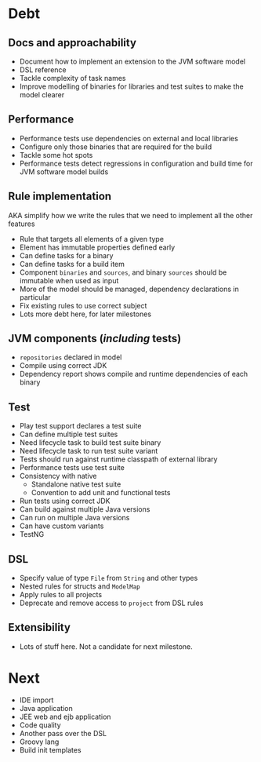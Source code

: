 # Debt

## Docs and approachability

- Document how to implement an extension to the JVM software model
- DSL reference
- Tackle complexity of task names
- Improve modelling of binaries for libraries and test suites to make the model clearer 

## Performance

- Performance tests use dependencies on external and local libraries
- Configure only those binaries that are required for the build
- Tackle some hot spots
- Performance tests detect regressions in configuration and build time for JVM software model builds

## Rule implementation

AKA simplify how we write the rules that we need to implement all the other features

- Rule that targets all elements of a given type
- Element has immutable properties defined early
- Can define tasks for a binary
- Can define tasks for a build item
- Component `binaries` and `sources`, and binary `sources` should be immutable when used as input
- More of the model should be managed, dependency declarations in particular
- Fix existing rules to use correct subject
- Lots more debt here, for later milestones

## JVM components (_including_ tests)

- `repositories` declared in model
- Compile using correct JDK
- Dependency report shows compile and runtime dependencies of each binary

## Test 

- Play test support declares a test suite
- Can define multiple test suites
- Need lifecycle task to build test suite binary
- Need lifecycle task to run test suite variant
- Tests should run against runtime classpath of external library
- Performance tests use test suite
- Consistency with native
    - Standalone native test suite
    - Convention to add unit and functional tests
- Run tests using correct JDK
- Can build against multiple Java versions
- Can run on multiple Java versions
- Can have custom variants
- TestNG

## DSL 

- Specify value of type `File` from `String` and other types
- Nested rules for structs and `ModelMap`
- Apply rules to all projects
- Deprecate and remove access to `project` from DSL rules

## Extensibility

- Lots of stuff here. Not a candidate for next milestone.

# Next

- IDE import
- Java application
- JEE web and ejb application
- Code quality
- Another pass over the DSL
- Groovy lang
- Build init templates
